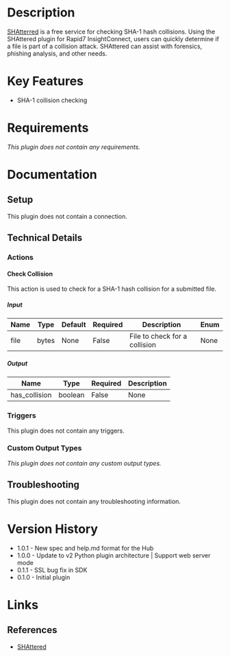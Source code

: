 # Description

[SHAtterred](http://shattered.io) is a free service for checking SHA-1 hash collisions. Using the SHAttered plugin for
Rapid7 InsightConnect, users can quickly determine if a file is part of a collision attack. SHAttered can assist
with forensics, phishing analysis, and other needs.

# Key Features

* SHA-1 collision checking

# Requirements

_This plugin does not contain any requirements._

# Documentation

## Setup

This plugin does not contain a connection.

## Technical Details

### Actions

#### Check Collision

This action is used to check for a SHA-1 hash collision for a submitted file.

##### Input

|Name|Type|Default|Required|Description|Enum|
|----|----|-------|--------|-----------|----|
|file|bytes|None|False|File to check for a collision|None|

##### Output

|Name|Type|Required|Description|
|----|----|--------|-----------|
|has_collision|boolean|False|None|

### Triggers

This plugin does not contain any triggers.

### Custom Output Types

_This plugin does not contain any custom output types._

## Troubleshooting

This plugin does not contain any troubleshooting information.

# Version History

* 1.0.1 - New spec and help.md format for the Hub
* 1.0.0 - Update to v2 Python plugin architecture | Support web server mode
* 0.1.1 - SSL bug fix in SDK
* 0.1.0 - Initial plugin

# Links

## References

* [SHAttered](http://shattered.io/)

